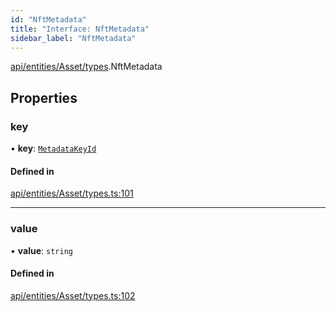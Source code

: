 ```yaml
---
id: "NftMetadata"
title: "Interface: NftMetadata"
sidebar_label: "NftMetadata"
---
```


[api/entities/Asset/types](../../../../../../modules/API/Entities/Asset/Types/Types.md).NftMetadata

## Properties

### key

• **key**: [`MetadataKeyId`](../../../../../../modules/API/Entities/Asset/Types/Types.md#metadatakeyid)

#### Defined in

[api/entities/Asset/types.ts:101](https://github.com/PolymeshAssociation/polymesh-sdk/blob/de58d40fd/src/api/entities/Asset/types.ts#L101)

___

### value

• **value**: `string`

#### Defined in

[api/entities/Asset/types.ts:102](https://github.com/PolymeshAssociation/polymesh-sdk/blob/de58d40fd/src/api/entities/Asset/types.ts#L102)
